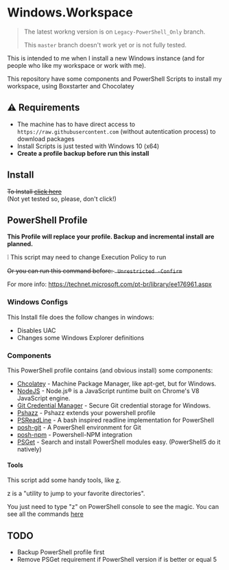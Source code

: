 # Windows.Workspace

> The latest workng version is on `Legacy-PowerShell_Only` branch.  
> 
> This `master` branch doesn't work yet or is not fully tested.

This is intended to me when I install a new Windows instance (and for people who like my workspace or work with me).

This repository have some components and PowerShell Scripts to install my workspace, using Boxstarter and Chocolatey


## :warning: Requirements
- The machine has to have direct access to `https://raw.githubusercontent.com` (without autentication process) to download packages
- Install Scripts is just tested with Windows 10 (x64)
- **Create a profile backup before run this install**


## Install
~~To Install <a href='http://boxstarter.org/package/nr/url?https://raw.githubusercontent.com/AdrianoCahete/Windows.Workspace/master/Install.ps1'>click here</a>~~  
(Not yet tested so, please, don't click!)



## PowerShell Profile
**This Profile will replace your profile. Backup and incremental install are planned.**

:grey_exclamation: This script may need to change Execution Policy to run

~~Or you can run this command before: ```
 Unrestricted -Confirm```~~

For more info: https://technet.microsoft.com/pt-br/library/ee176961.aspx

### Windows Configs
This Install file does the follow changes in windows:
- Disables UAC
- Changes some Windows Explorer definitions

### Components
This PowerShell profile contains (and obvious install) some components:
- [Chcolatey](https://chocolatey.org/) - Machine Package Manager, like apt-get, but for Windows.
- [NodeJS](http://nodejs.org//) - Node.js® is a JavaScript runtime built on Chrome's V8 JavaScript engine.
- [Git Credential Manager](https://github.com/Microsoft/Git-Credential-Manager-for-Windows) - Secure Git credential storage for Windows. 
- [Pshazz](https://github.com/lukesampson/pshazz) - Pshazz extends your powershell profile
- [PSReadLine](https://github.com/lzybkr/PSReadLine/) -  A bash inspired readline implementation for PowerShell 
- [posh-git](http://dahlbyk.github.io/posh-git/) - A PowerShell environment for Git
- [posh-npm](https://github.com/MSOpenTech/posh-npm) - Powershell-NPM integration 
- [PSGet](http://psget.net/) - Search and install PowerShell modules easy. (PowerShell5 do it natively)

#### Tools
This script add some handy tools, like [z](https://github.com/JannesMeyer/z.ps). 

z is a "utility to jump to your favorite directories".

You just need to type "z" on PowerShell console to see the magic. You can see all the commands [here](https://github.com/JannesMeyer/z.ps#usage)



## TODO

- Backup PowerShell profile first
- Remove PSGet requirement if PowerShell version if is better or equal 5

